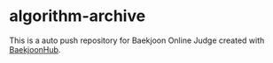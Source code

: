 # algorithm-archive
This is a auto push repository for Baekjoon Online Judge created with [BaekjoonHub](https://github.com/BaekjoonHub/BaekjoonHub).

